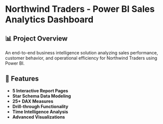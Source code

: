 # Northwind Traders - Power BI Sales Analytics Dashboard

## 📊 Project Overview
An end-to-end business intelligence solution analyzing sales performance, customer behavior, and operational efficiency for Northwind Traders using Power BI.

## 🚀 Features
- **5 Interactive Report Pages**
- **Star Schema Data Modeling**
- **25+ DAX Measures**
- **Drill-through Functionality**
- **Time Intelligence Analysis**
- **Advanced Visualizations**


